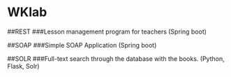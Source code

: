 # WKlab

##REST
###Lesson management program for teachers (Spring boot)

##SOAP
###Simple SOAP Application (Spring boot)

##SOLR
###Full-text search through the database with the books. (Python, Flask, Solr)
